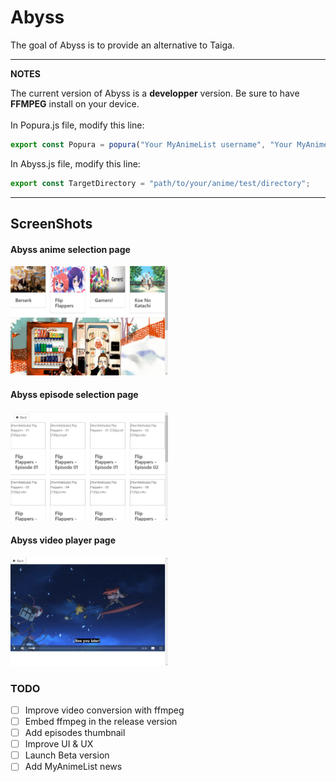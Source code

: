 # Abyss

The goal of Abyss is to provide an alternative to Taiga.

---
**NOTES**

The current version of Abyss is a **developper** version.
Be sure to have **FFMPEG** install on your device.
<br />
<br />
In Popura.js file, modify this line:
```javascript
export const Popura = popura("Your MyAnimeList username", "Your MyAnimeList password");
```
In Abyss.js file, modify this line:
```javascript
export const TargetDirectory = "path/to/your/anime/test/directory";

```
---

## ScreenShots

#### Abyss anime selection page

<img src="https://github.com/SSebigo/abyss/blob/master/screenshots/abyss_home.PNG" width="50%">

#### Abyss episode selection page

<img src="https://github.com/SSebigo/abyss/blob/master/screenshots/abyss_episode_selection.PNG" width="50%">

#### Abyss video player page

<img src="https://github.com/SSebigo/abyss/blob/master/screenshots/abyss_player.PNG" width="50%">

### TODO

- [ ] Improve video conversion with ffmpeg
- [ ] Embed ffmpeg in the release version
- [ ] Add episodes thumbnail
- [ ] Improve UI & UX
- [ ] Launch Beta version
- [ ] Add MyAnimeList news
